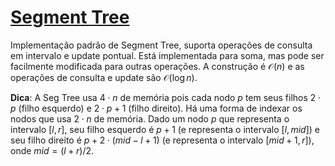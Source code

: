 # [Segment Tree](seg_tree.cpp)

Implementação padrão de Segment Tree, suporta operações de consulta em intervalo e update pontual. Está implementada para soma, mas pode ser facilmente modificada para outras operações. A construção é $\mathcal{O}(n)$ e as operações de consulta e update são $\mathcal{O}(\log n )$.

**Dica**: A Seg Tree usa $4 \cdot n$ de memória pois cada nodo $p$ tem seus filhos $2 \cdot p$ (filho esquerdo) e $2 \cdot p + 1$ (filho direito). Há uma forma de indexar os nodos que usa $2 \cdot n$ de memória. Dado um nodo $p$ que representa o intervalo $[l, r]$, seu filho esquerdo é $p+1$ (e representa o intervalo $[l, mid]$) e seu filho direito é $p+2 \cdot (mid-l+1)$ (e representa o intervalo $[mid+1, r]$), onde $mid = (l+r)/2$.